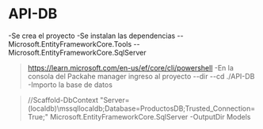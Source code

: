# API-DB

-Se crea el proyecto
-Se instalan las dependencias 
  --Microsoft.EntityFrameworkCore.Tools
  --Microsoft.EntityFrameworkCore.SqlServer

>https://learn.microsoft.com/en-us/ef/core/cli/powershell
-En la consola del Packahe manager ingreso al proyecto 
  --dir
  --cd ./API-DB
-Importo la base de datos

>//Scaffold-DbContext "Server=(localdb)\mssqllocaldb;Database=ProductosDB;Trusted_Connection=True;" Microsoft.EntityFrameworkCore.SqlServer -OutputDir Models
